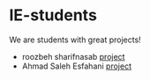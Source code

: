 # IE-students

We are students with great projects!

- roozbeh sharifnasab [project](https://github.com/rsharifnasab/os_project)
- Ahmad Saleh Esfahani [project](https://github.com/AhmadSalehEsfahani/git-learning)
